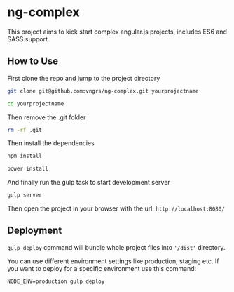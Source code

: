 ng-complex
=========

This project aims to kick start complex angular.js projects, includes ES6 and SASS support.

## How to Use

First clone the repo and jump to the project directory

```bash
git clone git@github.com:vngrs/ng-complex.git yourprojectname
```
```bash
cd yourprojectname
```

Then remove the .git folder

```bash
rm -rf .git
```

Then install the dependencies

```bash
npm install
```
```bash
bower install
```

And finally run the gulp task to start development server

```bash
gulp server
```

Then open the project in your browser with the url: ```http://localhost:8080/```

## Deployment
```gulp deploy``` command will bundle whole project files into ```'/dist'``` directory.

You can use different environment settings like production, staging etc. If you
want to deploy for a specific environment use this command:

```
NODE_ENV=production gulp deploy
```